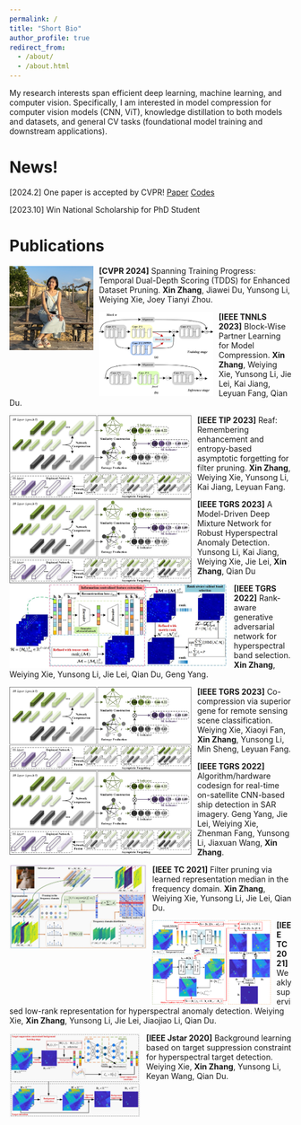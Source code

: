 ```yaml
---
permalink: /
title: "Short Bio"
author_profile: true
redirect_from: 
  - /about/
  - /about.html
---
```


My research interests span efficient deep learning, machine learning, and computer vision. Specifically, I am interested in model compression for computer vision models (CNN, ViT), knowledge distillation to both models and datasets, and general CV tasks (foundational model training and downstream applications).


News!
======
[2024.2] One paper is accepted by CVPR! [Paper](https://scholar.google.com/citations?view_op=view_citation&hl=zh-CN&user=rJMMViQAAAAJ&citation_for_view=rJMMViQAAAAJ:Tyk-4Ss8FVUC) [Codes](https://github.com/zhangxin-xd/Dataset-Pruning-TDDS)

[2023.10] Win National Scholarship for PhD Student

Publications
======
<div class="publication">
  <img src="./images/WechatIMG145.jpg" alt="Publication Image" align="left" style="margin-right: 10px; margin-bottom: 10；pxmax-width: 150px; max-height: 150px;">
  
  **[CVPR 2024]** Spanning Training Progress: Temporal Dual-Depth Scoring (TDDS) for Enhanced Dataset Pruning. **Xin Zhang**, Jiawei Du, Yunsong Li, Weiying Xie, Joey Tianyi Zhou.
</div>

<div class="publication">
  <img src="publication_img/BPL.png" alt="Publication Image" align="left" style="margin-right: 10px; margin-bottom: 10；pxmax-width: 150px; max-height: 150px;">
  
  **[IEEE TNNLS 2023]** Block-Wise Partner Learning for Model Compression. **Xin Zhang**, Weiying Xie, Yunsong Li, Jie Lei, Kai Jiang, Leyuan Fang, Qian Du.
</div>


<div class="publication">
  <img src="publication_img/REAF.png" alt="Publication Image" align="left" style="margin-right: 10px; margin-bottom: 10；pxmax-width: 150px; max-height: 150px;">
  
  **[IEEE TIP 2023]** Reaf: Remembering enhancement and entropy-based asymptotic forgetting for filter pruning. **Xin Zhang**, Weiying Xie, Yunsong Li, Kai Jiang, Leyuan Fang.
</div>

<div class="publication">
  <img src="publication_img/REAF.png" alt="Publication Image" align="left" style="margin-right: 10px; margin-bottom: 10；pxmax-width: 150px; max-height: 150px;">
  
  **[IEEE TGRS 2023]** A Model-Driven Deep Mixture Network for Robust Hyperspectral Anomaly Detection. Yunsong Li, Kai Jiang, Weiying Xie, Jie Lei, **Xin Zhang**, Qian Du
</div>

<div class="publication">
  <img src="publication_img/RGAN.jpg" alt="Publication Image" align="left" style="margin-right: 10px; margin-bottom: 10；pxmax-width: 150px; max-height: 150px;">
  
  **[IEEE TGRS 2022]** Rank-aware generative adversarial network for hyperspectral band selection. **Xin Zhang**, Weiying Xie, Yunsong Li, Jie Lei, Qian Du, Geng Yang.
</div>

<div class="publication">
  <img src="publication_img/REAF.png" alt="Publication Image" align="left" style="margin-right: 10px; margin-bottom: 10；pxmax-width: 150px; max-height: 150px;">
  
  **[IEEE TGRS 2023]** Co-compression via superior gene for remote sensing scene classification. Weiying Xie, Xiaoyi Fan, **Xin Zhang**, Yunsong Li, Min Sheng, Leyuan Fang.
</div>

<div class="publication">
  <img src="publication_img/REAF.png" alt="Publication Image" align="left" style="margin-right: 10px; margin-bottom: 10；pxmax-width: 150px; max-height: 150px;">
  
  **[IEEE TGRS 2022]** Algorithm/hardware codesign for real-time on-satellite CNN-based ship detection in SAR imagery. Geng Yang, Jie   Lei, Weiying Xie, Zhenman Fang, Yunsong Li, Jiaxuan Wang, **Xin Zhang**.
</div>

<div class="publication">
  <img src="publication_img/LRMF.jpg" alt="Publication Image" align="left" style="margin-right: 10px; margin-bottom: 10；pxmax-width: 150px; max-height: 150px;">
  
  **[IEEE TC 2021]** Filter pruning via learned representation median in the frequency domain. **Xin Zhang**, Weiying Xie, Yunsong Li, Jie Lei, Qian Du.
</div>

<div class="publication">
  <img src="publication_img/WSLRR.png" alt="Publication Image" align="left" style="margin-right: 10px; margin-bottom: 10；pxmax-width: 150px; max-height: 150px;">
  
  **[IEEE TC 2021]** Weakly supervised low-rank representation for hyperspectral anomaly detection. Weiying Xie, **Xin Zhang**, Yunsong Li, Jie Lei, Jiaojiao Li, Qian Du.
</div>

<div class="publication">
  <img src="publication_img/DBLP.jpg" alt="Publication Image" align="left" style="margin-right: 10px; margin-bottom: 10；pxmax-width: 150px; max-height: 150px;">
  
  **[IEEE Jstar 2020]** Background learning based on target suppression constraint for hyperspectral target detection. Weiying Xie, **Xin Zhang**, Yunsong Li, Keyan Wang, Qian Du.
</div>
